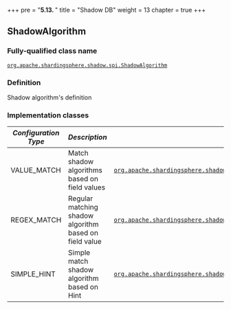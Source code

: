 +++
pre = "<b>5.13. </b>"
title = "Shadow DB"
weight = 13
chapter = true
+++

## ShadowAlgorithm

### Fully-qualified class name

[`org.apache.shardingsphere.shadow.spi.ShadowAlgorithm`](https://github.com/apache/shardingsphere/blob/master/shardingsphere-features/shardingsphere-shadow/shardingsphere-shadow-api/src/main/java/org/apache/shardingsphere/shadow/spi/ShadowAlgorithm.java)

### Definition

Shadow algorithm's definition

### Implementation classes

| *Configuration Type* | *Description*                                          | *Fully-qualified class name* |
| -------------------- | ------------------------------------------------------ | ---------------------------- |
| VALUE_MATCH          | Match shadow algorithms based on field values          | [`org.apache.shardingsphere.shadow.algorithm.shadow.column.ColumnValueMatchedShadowAlgorithm`](https://github.com/apache/shardingsphere/blob/master/shardingsphere-features/shardingsphere-shadow/shardingsphere-shadow-core/src/main/java/org/apache/shardingsphere/shadow/algorithm/shadow/column/ColumnValueMatchedShadowAlgorithm.java) |
| REGEX_MATCH          | Regular matching shadow algorithm based on field value | [`org.apache.shardingsphere.shadow.algorithm.shadow.column.ColumnRegexMatchedShadowAlgorithm`](https://github.com/apache/shardingsphere/blob/master/shardingsphere-features/shardingsphere-shadow/shardingsphere-shadow-core/src/main/java/org/apache/shardingsphere/shadow/algorithm/shadow/column/ColumnRegexMatchedShadowAlgorithm.java) |
| SIMPLE_HINT          | Simple match shadow algorithm based on Hint            | [`org.apache.shardingsphere.shadow.algorithm.shadow.hint.SimpleHintShadowAlgorithm`](https://github.com/apache/shardingsphere/blob/master/shardingsphere-features/shardingsphere-shadow/shardingsphere-shadow-core/src/main/java/org/apache/shardingsphere/shadow/algorithm/shadow/hint/SimpleHintShadowAlgorithm.java) |
